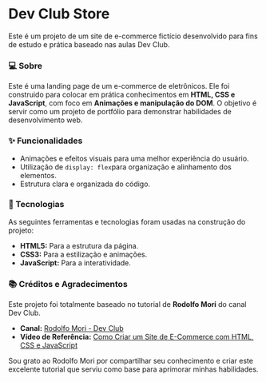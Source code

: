 # Dev Club Store

Este é um projeto de um site de e-commerce fictício desenvolvido para fins de estudo e prática baseado nas aulas Dev Club.

### 💻 Sobre

Este é uma landing page de um e-commerce de eletrônicos.
Ele foi construido para colocar em prática conhecimentos em **HTML, CSS e JavaScript**,
com foco em **Animações e manipulação do DOM**. O objetivo é servir como um projeto de
portfólio para demonstrar habilidades de desenvolvimento web.

### ✨ Funcionalidades

- Animações e efeitos visuais para uma melhor experiência do usuário.
- Utilização de `display: flex`para organização e alinhamento dos elementos.
- Estrutura clara e organizada do código.

### 🚀 Tecnologias

As seguintes ferramentas e tecnologias foram usadas na construção do projeto:

- **HTML5:** Para a estrutura da página.
- **CSS3:** Para a estilização e animações.
- **JavaScript:** Para a interatividade.

### 📚 Créditos e Agradecimentos

Este projeto foi totalmente baseado no tutorial de **Rodolfo Mori** do canal Dev Club.

- **Canal:** [Rodolfo Mori - Dev Club](https://www.youtube.com/channel/UCrR28Jz9WwKz7p_K-u_R7Q)
- **Vídeo de Referência:** [Como Criar um Site de E-Commerce com HTML, CSS e JavaScript](https://youtu.be/o_yiPCiwzUs?si=GsXuXzQ9hsh1Szt4)

Sou grato ao Rodolfo Mori por compartilhar seu conhecimento e criar este excelente tutorial que serviu como base para aprimorar minhas habilidades.

